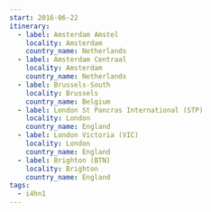 ```yaml
---
start: 2016-06-22
itinerary:
  - label: Amsterdam Amstel
    locality: Amsterdam
    country_name: Netherlands
  - label: Amsterdam Centraal
    locality: Amsterdam
    country_name: Netherlands
  - label: Brussels-South
    locality: Brussels
    country_name: Belgium
  - label: London St Pancras International (STP)
    locality: London
    country_name: England
  - label: London Victoria (VIC)
    locality: London
    country_name: England
  - label: Brighton (BTN)
    locality: Brighton
    country_name: England
tags:
  - i4hn1
---
```

